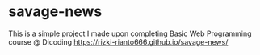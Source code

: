 # savage-news
This is a simple project I made upon completing Basic Web Programming course @ Dicoding
https://rizki-rianto666.github.io/savage-news/
